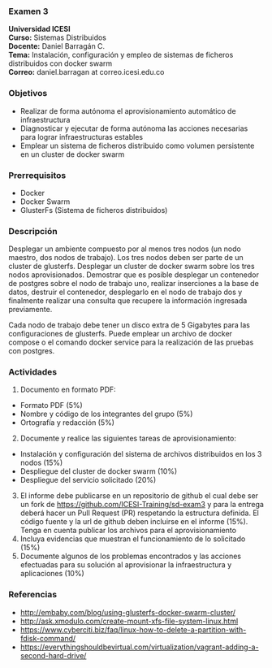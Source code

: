### Examen 3
**Universidad ICESI**  
**Curso:** Sistemas Distribuidos  
**Docente:** Daniel Barragán C.  
**Tema:** Instalación, configuración y empleo de sistemas de ficheros distribuidos con docker swarm  
**Correo:** daniel.barragan at correo.icesi.edu.co

### Objetivos
* Realizar de forma autónoma el aprovisionamiento automático de infraestructura
* Diagnosticar y ejecutar de forma autónoma las acciones necesarias para lograr infraestructuras estables
* Emplear un sistema de ficheros distribuido como volumen persistente en un cluster de docker swarm

### Prerrequisitos
* Docker
* Docker Swarm
* GlusterFs (Sistema de ficheros distribuidos)

### Descripción
Desplegar un ambiente compuesto por al menos tres nodos (un nodo maestro, dos nodos de trabajo). Los tres nodos deben ser parte de un cluster de glusterfs. Desplegar un cluster de docker swarm sobre los tres nodos aprovisionados. Demostrar que es posible desplegar un contenedor de postgres sobre el nodo de trabajo uno, realizar inserciones a la base de datos, destruir el contenedor, desplegarlo en el nodo de trabajo dos y finalmente realizar una consulta que recupere la información ingresada previamente.

Cada nodo de trabajo debe tener un disco extra de 5 Gigabytes para las configuraciones de glusterfs.
Puede emplear un archivo de docker compose o el comando docker service para la realización de las pruebas con postgres.

### Actividades
1. Documento en formato PDF:  
  * Formato PDF (5%)
  * Nombre y código de los integrantes del grupo (5%)
  * Ortografía y redacción (5%)
2. Documente y realice las siguientes tareas de aprovisionamiento:
  * Instalación y configuración del sistema de archivos distribuidos en los 3 nodos (15%)
  * Despliegue del cluster de docker swarm (10%)
  * Despliegue del servicio solicitado (20%)
3. El informe debe publicarse en un repositorio de github el cual debe ser un fork de https://github.com/ICESI-Training/sd-exam3 y para la entrega deberá hacer un Pull Request (PR) respetando la estructura definida. El código fuente y la url de github deben incluirse en el informe (15%). Tenga en cuenta publicar los archivos para el aprovisionamiento
4. Incluya evidencias que muestran el funcionamiento de lo solicitado (15%)
5. Documente algunos de los problemas encontrados y las acciones efectuadas para su solución al aprovisionar la infraestructura y aplicaciones (10%)

### Referencias
* http://embaby.com/blog/using-glusterfs-docker-swarm-cluster/
* http://ask.xmodulo.com/create-mount-xfs-file-system-linux.html
* https://www.cyberciti.biz/faq/linux-how-to-delete-a-partition-with-fdisk-command/
* https://everythingshouldbevirtual.com/virtualization/vagrant-adding-a-second-hard-drive/
